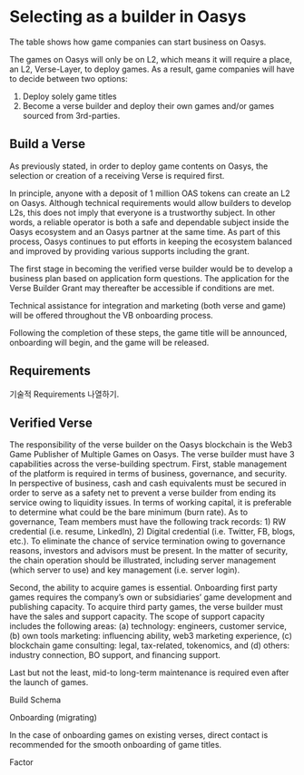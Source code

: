 # Selecting as a builder in Oasys



The table shows how game companies can start business on Oasys. 

The games on Oasys will only be on L2, which means it will require a place, an L2, Verse-Layer, to deploy games. As a result, game companies will have to decide between two options: 
1. Deploy solely game titles
2. Become a verse builder and deploy their own games and/or games sourced from 3rd-parties.

## Build a Verse

As previously stated, in order to deploy game contents on Oasys, the selection or creation of a receiving Verse is required first.

In principle, anyone with a deposit of 1 million OAS tokens can create an L2 on Oasys. Although technical requirements would allow builders to develop L2s, this does not imply that everyone is a trustworthy subject. In other words, a reliable operator is both a safe and dependable subject inside the Oasys ecosystem and an Oasys partner at the same time. As part of this process, Oasys continues to put efforts in keeping the ecosystem balanced and improved by providing various supports including the grant.



The first stage in becoming the verified verse builder would be to develop a business plan based on application form questions. The application for the Verse Builder Grant may thereafter be accessible if conditions are met.

Technical assistance for integration and marketing (both verse and game) will be offered throughout the VB onboarding process.

Following the completion of these steps, the game title will be announced, onboarding will begin, and the game will be released.

## Requirements

기술적 Requirements 나열하기.


## Verified Verse

The responsibility of the verse builder on the Oasys blockchain is the Web3 Game Publisher of Multiple Games on Oasys. The verse builder must have 3 capabilities across the verse-building spectrum. First, stable management of the platform is required in terms of business, governance, and security. In perspective of business, cash and cash equivalents must be secured in order to serve as a safety net to prevent a verse builder from ending its service owing to liquidity issues. In terms of working capital, it is preferable to determine what could be the bare minimum (burn rate). As to governance, Team members must have the following track records: 1) RW credential (i.e. resume, LinkedIn), 2) Digital credential (i.e. Twitter, FB, blogs, etc.). To eliminate the chance of service termination owing to governance reasons, investors and advisors must be present. In the matter of security, the chain operation should be illustrated, including server management (which server to use) and key management (i.e. server login).

Second, the ability to acquire games is essential. Onboarding first party games requires the company’s own or subsidiaries’ game development and publishing capacity. To acquire third party games, the verse builder must have the sales and support capacity. The scope of support capacity includes the following areas: (a) technology: engineers, customer service, (b) own tools marketing: influencing ability, web3 marketing experience, (c) blockchain game consulting: legal, tax-related, tokenomics, and (d) others: industry connection, BO support, and financing support.

Last but not the least, mid-to long-term maintenance is required even after the launch of games. 

Build Schema



Onboarding (migrating)

In the case of onboarding games on existing verses, direct contact is recommended for the smooth onboarding of game titles. 

Factor

